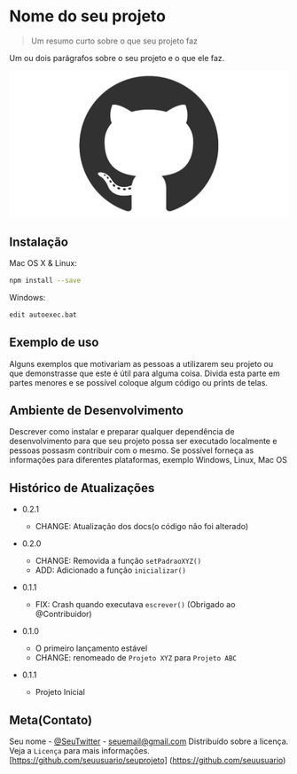 # Nome do seu projeto
> Um resumo curto sobre o que seu projeto faz

Um ou dois parágrafos sobre o seu projeto e o que ele faz.

![](github-mark.png)

## Instalação

Mac OS X & Linux:

```sh
npm install --save
```

Windows:

```sh
edit autoexec.bat
```

## Exemplo de uso

Alguns exemplos que motivariam as pessoas a utilizarem seu projeto ou que demonstrasse
que este é útil para alguma coisa. Divida esta parte em partes menores e se possível coloque algum código ou prints de telas.

## Ambiente de Desenvolvimento
Descrever como instalar e preparar qualquer dependência de desenvolvimento para que seu projeto possa ser executado localmente e pessoas possasm contribuir com o mesmo. Se possível forneça as informações para diferentes plataformas, exemplo Windows, Linux, Mac OS

## Histórico de Atualizações 
* 0.2.1
    * CHANGE: Atualização dos docs(o código não foi alterado)

* 0.2.0
    * CHANGE: Removida a função `setPadraoXYZ()`
    * ADD: Adicionado a função `inicializar()`
* 0.1.1
    * FIX: Crash quando executava `escrever()` (Obrigado ao @Contribuidor)
* 0.1.0
    * O primeiro lançamento estável
    * CHANGE: renomeado de `Projeto XYZ` para `Projeto ABC`

* 0.1.1
    * Projeto Inicial

## Meta(Contato)
Seu nome - [@SeuTwitter](https//twitter.com/seuTwitter) - seuemail@gmail.com
Distribuído sobre a licença. Veja a `Licença` para mais informações.
[https://github.com/seuusuario/seuprojeto]
(https://github.com/seuusuario)



